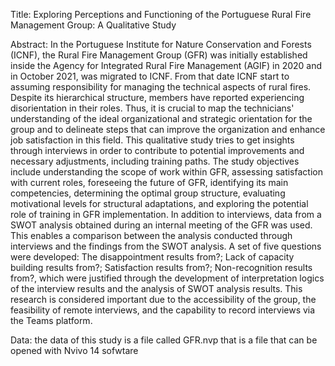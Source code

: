 Title: Exploring Perceptions and Functioning of the Portuguese Rural Fire Management Group: A Qualitative Study

Abstract:
In the Portuguese Institute for Nature Conservation and Forests (ICNF), the Rural Fire Management Group (GFR) was initially established inside the Agency for Integrated Rural Fire Management (AGIF) in 2020 and in October 2021, was migrated to ICNF. From that date ICNF start to assuming responsibility for managing the technical aspects of rural fires. Despite its hierarchical structure, members have reported experiencing disorientation in their roles. Thus, it is crucial to map the technicians' understanding of the ideal organizational and strategic orientation for the group and to delineate steps that can improve the organization and enhance job satisfaction in this field.
This qualitative study tries to get insights through interviews in order to contribute to potential improvements and necessary adjustments, including training paths. The study objectives include understanding the scope of work within GFR, assessing satisfaction with current roles, foreseeing the future of GFR, identifying its main competencies, determining the optimal group structure, evaluating motivational levels for structural adaptations, and exploring the potential role of training in GFR implementation.
In addition to interviews, data from a SWOT analysis obtained during an internal meeting of the GFR was used. This enables a comparison between the analysis conducted through interviews and the findings from the SWOT analysis.
A set of five questions were developed: The disappointment results from?; Lack of capacity building results from?; Satisfaction results from?; Non-recognition results from?, which were justified through the development of interpretation logics of the interview results and the analysis of SWOT analysis results.
This research is considered important due to the accessibility of the group, the feasibility of remote interviews, and the capability to record interviews via the Teams platform.

Data: the data of this study is a file called GFR.nvp that is a file that can be opened with Nvivo 14 sofwtare
